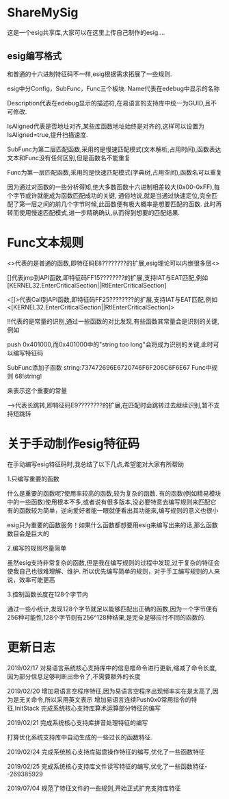﻿# ShareMySig
这是一个esig共享库,大家可以在这里上传自己制作的esig....

## esig编写格式

和普通的十六进制特征码不一样,esig根据需求拓展了一些规则.

esig中分Config，SubFunc，Func三个板块.
Name代表在edebug中显示的名称

Description代表在edebug显示的描述符,在易语言的支持库中统一为GUID,且不可修改.

IsAligned代表是否地址对齐,某些库函数地址始终是对齐的,这样可以设置为IsAligned=true,提升扫描速度.

SubFunc为第二层匹配函数,采用的是慢速匹配模式(文本解析,占用时间),函数表达文本和Func没有任何区别,但是函数名不能重复

Func为第一层匹配函数,采用的是快速匹配模式(字典树,占用空间),函数名可以重复

因为通过对函数的一些分析得知,绝大多数函数十六进制相差较大(0x00-0xFF),每个字节或许就能成为函数匹配成功的关键,
通俗地说,就是当通过快速定位,完全匹配了第一层之间的前几个字节时候,此函数便有极大概率是想要匹配的函数.
此时再转而使用慢速匹配模式,进一步精确确认,从而得到想要的匹配结果.

# Func文本规则

<>代表的是普通的函数,即特征码E8????????的扩展,esig理论可以内嵌很多层<>

[]代表jmp到API函数,即特征码FF15????????的扩展,支持IAT与EAT匹配,例如[KERNEL32.EnterCriticalSection||RtlEnterCriticalSection]

<[]>代表Call到API函数,即特征码FF25????????的扩展,支持IAT与EAT匹配,例如<[KERNEL32.EnterCriticalSection||RtlEnterCriticalSection]>

!!代表的是常量的识别,通过一些函数的对比发现,有些函数其常量会是识别的关键,例如

push 0x401000,而0x401000中的"string too long"会将成为识别的关键,此时可以编写特征码

SubFunc添加子函数
string:737472696E6720746F6F206C6F6E67
Func中规则
68!string!

来表示这个重要的常量

-->代表长跳转,即特征码E9????????的扩展,在匹配时会跳转过去继续识别,暂不支持短跳转

# 关于手动制作esig特征码

在手动编写esig特征码时,我总结了以下几点,希望能对大家有所帮助

1.只编写重要的函数

什么是重要的函数呢?使用率较高的函数,较为复杂的函数.
有的函数(例如精易模块中的一些函数)使用根本不多,或者说有很多版本,没必要特意去编写规则来匹配它
有的函数较为简单，逆向爱好者能一眼就便看出其功能来,编写规则的意义也很小

esig只为重要的函数服务！如果什么函数都想要用esig来编写出来的话,那么函数数目会是巨大的

2.编写的规则尽量简单

虽然esig支持非常复杂的函数,但是我在编写规则的过程中发现,过于复杂的特征会使我自己也很难理解、维护.
所以优先编写简单的规则，对于手工编写规则的人来说，效率可能更高

3.控制函数长度在128个字节内

通过一些小统计,发现128个字节就足以能够匹配出正确的函数,因为一个字节便有256种可能性,128个字节则有256^128种结果,是完全足够应付不同的函数的.

# 更新日志

2019/02/17
对易语言系统核心支持库中的信息框命令进行更新,缩减了命令长度,因为部分信息足够判断出命令了,不需要额外的长度

2019/02/20
增加易语言空程序特征,因为易语言空程序出现频率实在是太高了,因为是无关命令,所以采用英文表示
增加易语言连续Push0x0常用指令的特征,InitStack
完成系统核心支持库算术运算部分特征的编写

2019/02/21
完成系统核心支持库拼音处理特征的编写

打算优化系统支持库中自动生成的一些过长的函数特征.

2019/02/24
完成系统核心支持库磁盘操作特征的编写,优化了一些函数特征

2019/02/25
完成系统核心支持库文件读写特征的编写,优化了一些函数特征--269385929

2019/07/04
规范了特征文件的一些规则,开始正式扩充支持库特征